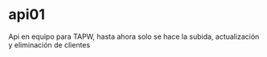 # api01
Api en equipo para TAPW, hasta ahora solo se hace la subida, actualización y eliminación de clientes
